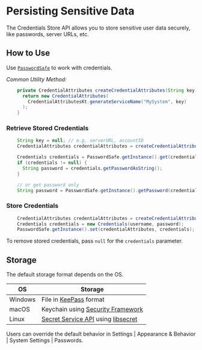# Persisting Sensitive Data

<!-- Copyright 2000-2023 JetBrains s.r.o. and other contributors. Use of this source code is governed by the Apache 2.0 license that can be found in the LICENSE file. -->

The Credentials Store API allows you to store sensitive user data securely, like passwords, server URLs, etc.

## How to Use
Use [`PasswordSafe`](%gh-ic%/platform/remote-core/src/ide/passwordSafe/PasswordSafe.kt) to work with credentials.

_Common Utility Method:_

```java
    private CredentialAttributes createCredentialAttributes(String key) {
      return new CredentialAttributes(
        CredentialAttributesKt.generateServiceName("MySystem", key)
      );
    }
```

### Retrieve Stored Credentials

```java
    String key = null; // e.g. serverURL, accountID
    CredentialAttributes credentialAttributes = createCredentialAttributes(key);

    Credentials credentials = PasswordSafe.getInstance().get(credentialAttributes);
    if (credentials != null) {
      String password = credentials.getPasswordAsString();
    }

    // or get password only
    String password = PasswordSafe.getInstance().getPassword(credentialAttributes);

```

### Store Credentials

```java
    CredentialAttributes credentialAttributes = createCredentialAttributes(serverId); // see previous sample
    Credentials credentials = new Credentials(username, password);
    PasswordSafe.getInstance().set(credentialAttributes, credentials);
```

To remove stored credentials, pass `null` for the `credentials` parameter.

## Storage
The default storage format depends on the OS.

| OS      | Storage                                               |
|---------|-------------------------------------------------------|
| Windows | File in [KeePass][Windows] format                     |
| macOS   | Keychain using [Security Framework][macOS]            |
| Linux   | [Secret Service API][linux] using [libsecret][linux2] |

[Windows]: https://keepass.info
[macOS]: https://developer.apple.com/documentation/security/keychain_services
[linux]: https://specifications.freedesktop.org/secret-service/latest/
[linux2]: https://wiki.gnome.org/Projects/Libsecret

Users can override the default behavior in <ui-path>Settings | Appearance & Behavior | System Settings | Passwords</ui-path>.
